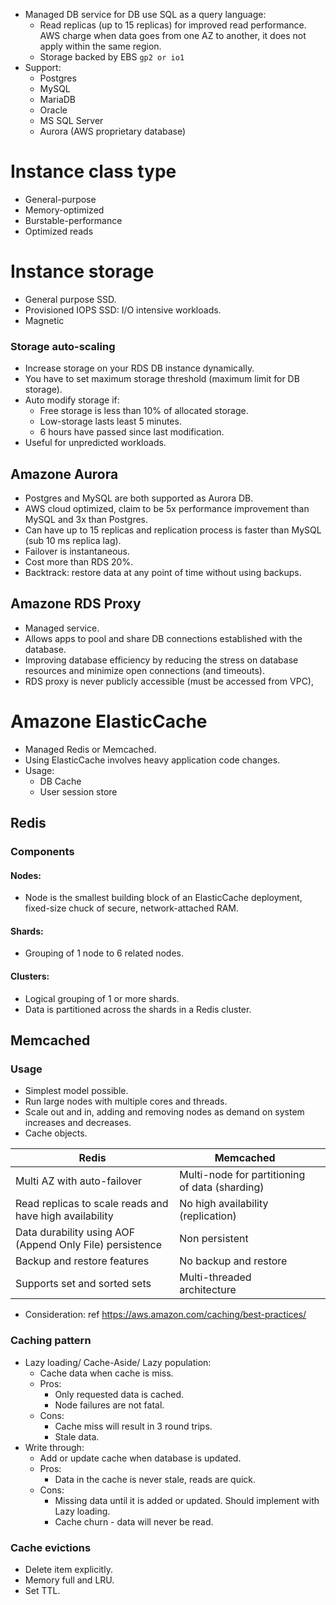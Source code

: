 - Managed DB service for DB use SQL as a query language:
	- Read replicas (up to 15 replicas) for improved read performance. AWS charge when data goes from one AZ to another, it does not apply within the same region.
	- Storage backed by EBS `gp2 or io1`
- Support:
	- Postgres
	- MySQL
	- MariaDB
	- Oracle
	- MS SQL Server
	- Aurora (AWS proprietary database)
# Instance class type
- General-purpose
- Memory-optimized
- Burstable-performance
- Optimized reads
# Instance storage
- General purpose SSD.
- Provisioned IOPS SSD: I/O intensive workloads.
- Magnetic
### Storage auto-scaling
- Increase storage on your RDS DB instance dynamically.
- You have to set maximum storage threshold (maximum limit for DB storage).
- Auto modify storage if:
	- Free storage is less than 10% of allocated storage.
	- Low-storage lasts least 5 minutes.
	- 6 hours have passed since last modification.
- Useful for unpredicted workloads.
## Amazone Aurora
- Postgres and MySQL are both supported as Aurora DB.
- AWS cloud optimized, claim to be 5x performance improvement than MySQL and 3x than Postgres.
- Can have up to 15 replicas and replication process is faster than MySQL (sub 10 ms replica lag).
- Failover is instantaneous.
- Cost more than RDS 20%.
- Backtrack: restore data at any point of time without using backups.
## Amazone RDS Proxy
- Managed service.
- Allows apps to pool and share DB connections established with the database.
- Improving database efficiency by reducing the stress on database resources and minimize open connections (and timeouts).
- RDS proxy is never publicly accessible (must be accessed from VPC),
# Amazone ElasticCache
- Managed Redis or Memcached.
- Using ElasticCache involves heavy application code changes.
- Usage:
	- DB Cache
	- User session store
## Redis
### Components
#### Nodes:
- Node is the smallest building block of an ElasticCache deployment, fixed-size chuck of secure, network-attached RAM.
#### Shards:
- Grouping of 1 node to 6 related nodes.
#### Clusters:
- Logical grouping of 1 or more shards.
- Data is partitioned across the shards in a Redis cluster.
## Memcached
### Usage
- Simplest model possible.
- Run large nodes with multiple cores and threads.
- Scale out and in, adding and removing nodes as demand on system increases and decreases.
- Cache objects.

| Redis                                                    | Memcached                                      |     |
| -------------------------------------------------------- | ---------------------------------------------- | --- |
| Multi AZ with auto-failover                              | Multi-node for partitioning of data (sharding) |     |
| Read replicas to scale reads and have high availability  | No high availability (replication)             |     |
| Data durability using AOF (Append Only File) persistence | Non persistent                                 |     |
| Backup and restore features                              | No backup and restore                          |     |
| Supports set and sorted sets                             | Multi-threaded architecture                    |     |
- Consideration: ref https://aws.amazon.com/caching/best-practices/
### Caching pattern
- Lazy loading/ Cache-Aside/ Lazy population:
	- Cache data when cache is miss.
	- Pros:
		- Only requested data is cached.
		- Node failures are not fatal.
	- Cons:
		- Cache miss will result in 3 round trips.
		- Stale data.
- Write through:
	- Add or update cache when database is updated.
	- Pros:
		- Data in the cache is never stale, reads are quick.
	- Cons:
		- Missing data until it is added or updated. Should implement with Lazy loading.
		- Cache churn - data will never be read.
### Cache evictions
- Delete item explicitly.
- Memory full and LRU.
- Set TTL.